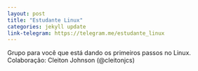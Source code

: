 ```yaml
---
layout: post
title: "Estudante Linux"
categories: jekyll update
link-telegram: https://telegram.me/estudante_linux
---
```

Grupo para você que está dando os primeiros passos no Linux. Colaboração: Cleiton Johnson (@cleitonjcs)
